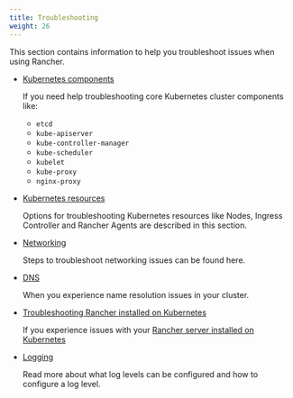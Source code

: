 ```yaml
---
title: Troubleshooting
weight: 26
---
```


This section contains information to help you troubleshoot issues when using Rancher.

- [Kubernetes components]({{<baseurl>}}/rancher/v2.5/en/troubleshooting/kubernetes-components/)

    If you need help troubleshooting core Kubernetes cluster components like:
    * `etcd`
    * `kube-apiserver`
    * `kube-controller-manager`
    * `kube-scheduler`
    * `kubelet`
    * `kube-proxy`
    * `nginx-proxy`

- [Kubernetes resources]({{<baseurl>}}/rancher/v2.5/en/troubleshooting/kubernetes-resources/)

    Options for troubleshooting Kubernetes resources like Nodes, Ingress Controller and Rancher Agents are described in this section.

- [Networking]({{<baseurl>}}/rancher/v2.5/en/troubleshooting/networking/)

    Steps to troubleshoot networking issues can be found here.

- [DNS]({{<baseurl>}}/rancher/v2.5/en/troubleshooting/dns/)

    When you experience name resolution issues in your cluster.

- [Troubleshooting Rancher installed on Kubernetes]({{<baseurl>}}/rancher/v2.5/en/troubleshooting/rancherha/)

    If you experience issues with your [Rancher server installed on Kubernetes]({{<baseurl>}}/rancher/v2.5/en/installation/install-rancher-on-k8s/)

- [Logging]({{<baseurl>}}/rancher/v2.5/en/troubleshooting/logging/)

    Read more about what log levels can be configured and how to configure a log level.

